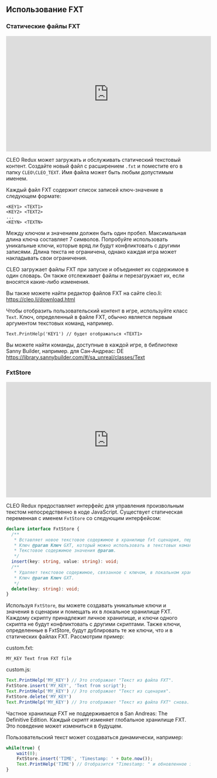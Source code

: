## Использование FXT

### Статические файлы FXT

<iframe width="560" height="315" src="https://www.youtube.com/embed/ctsKy7WnY9o" title="YouTube video player" frameborder="0" allow="accelerometer; autoplay; clipboard-write; encrypted-media; gyroscope; picture-in-picture" allowfullscreen></iframe>

CLEO Redux может загружать и обслуживать статический текстовый контент. Создайте новый файл с расширением `.fxt` и поместите его в папку `CLEO\CLEO_TEXT`. Имя файла может быть любым допустимым именем.

Каждый файл FXT содержит список записей ключ-значение в следующем формате:

```
<KEY1> <TEXT1>
<KEY2> <TEXT2>
...
<KEYN> <TEXTN>
```

Между ключом и значением должен быть один пробел. Максимальная длина ключа составляет 7 символов. Попробуйте использовать уникальные ключи, которые вряд ли будут конфликтовать с другими записями. Длина текста не ограничена, однако каждая игра может накладывать свои ограничения.

CLEO загружает файлы FXT при запуске и объединяет их содержимое в один словарь. Он также отслеживает файлы и перезагружает их, если вносятся какие-либо изменения.

Вы также можете найти редактор файлов FXT на сайте cleo.li: https://cleo.li/download.html

Чтобы отобразить пользовательский контент в игре, используйте класс `Text`. Ключ, определенный в файле FXT, обычно является первым аргументом текстовых команд, например.

```
Text.PrintHelp('KEY1') // будет отображаться <TEXT1>
```

Вы можете найти команды, доступные в каждой игре, в библиотеке Sanny Builder, например. для Сан-Андреас: DE https://library.sannybuilder.com/#/sa_unreal/classes/Text

### FxtStore

<iframe width="560" height="315" src="https://www.youtube.com/embed/FLyYyrGz1Xg" title="YouTube video player" frameborder="0" allow="accelerometer; autoplay; clipboard-write; encrypted-media; gyroscope; picture-in-picture" allowfullscreen></iframe>

CLEO Redux предоставляет интерфейс для управления произвольным текстом непосредственно в коде JavaScript. Существует статическая переменная с именем `FxtStore` со следующим интерфейсом:

```ts
declare interface FxtStore {
  /**
   * Вставляет новое текстовое содержимое в хранилище fxt сценария, перезаписывая предыдущее содержимое и затеняя статические fxt с тем же ключом.
   * Ключ @param Ключ GXT, который можно использовать в текстовых командах (максимум 7 символов).
   * Текстовое содержимое значения @param.
   */
  insert(key: string, value: string): void;
  /**
   * Удаляет текстовое содержимое, связанное с ключом, в локальном хранилище fxt.
   * Ключ @param Ключ GXT.
   */
  delete(key: string): void;
}
```

Используя `FxtStore`, вы можете создавать уникальные ключи и значения в сценарии и помещать их в локальное хранилище FXT. Каждому скрипту принадлежит личное хранилище, и ключи одного скрипта не будут конфликтовать с другими скриптами. Также ключи, определенные в FxtStore, будут дублировать те же ключи, что и в статических файлах FXT. Рассмотрим пример:

custom.fxt:
```
MY_KEY Text from FXT file
```

custom.js:

```js
Text.PrintHelp('MY_KEY') // Это отображает "Текст из файла FXT".
FxtStore.insert('MY_KEY', 'Text from script');
Text.PrintHelp('MY_KEY') // Это отображает "Текст из сценария".
FxtStore.delete('MY_KEY')
Text.PrintHelp('MY_KEY') // Это отображает "Текст из файла FXT" снова.
```

Частное хранилище FXT не поддерживается в San Andreas: The Definitive Edition. Каждый скрипт изменяет глобальное хранилище FXT. Это поведение может измениться в будущем.

Пользовательский текст может создаваться динамически, например:

```js
while(true) {
    wait(0);
    FxtStore.insert('TIME', 'Timestamp: ' + Date.now());
    Text.PrintHelp('TIME') // Отобразится "Timestamp: " и обновленное значение timestamp.
}
```

